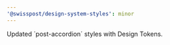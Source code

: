 ```yaml
---
'@swisspost/design-system-styles': minor
---
```


Updated ´post-accordion´ styles with Design Tokens.
